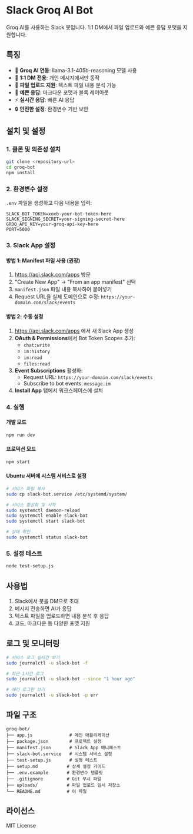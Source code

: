 # Slack Groq AI Bot

Groq AI를 사용하는 Slack 봇입니다. 1:1 DM에서 파일 업로드와 예쁜 응답 포맷을 지원합니다.

## 특징

- 🤖 **Groq AI 연동**: llama-3.1-405b-reasoning 모델 사용
- 💬 **1:1 DM 전용**: 개인 메시지에서만 동작
- 📁 **파일 업로드 지원**: 텍스트 파일 내용 분석 가능
- 🎨 **예쁜 응답**: 마크다운 포맷과 블록 레이아웃
- ⚡ **실시간 응답**: 빠른 AI 응답
- 🔒 **안전한 설정**: 환경변수 기반 보안

## 설치 및 설정

### 1. 클론 및 의존성 설치
```bash
git clone <repository-url>
cd groq-bot
npm install
```

### 2. 환경변수 설정
`.env` 파일을 생성하고 다음 내용을 입력:
```
SLACK_BOT_TOKEN=xoxb-your-bot-token-here
SLACK_SIGNING_SECRET=your-signing-secret-here
GROQ_API_KEY=your-groq-api-key-here
PORT=5000
```

### 3. Slack App 설정

#### 방법 1: Manifest 파일 사용 (권장)
1. https://api.slack.com/apps 방문
2. "Create New App" → "From an app manifest" 선택
3. `manifest.json` 파일 내용 복사하여 붙여넣기
4. Request URL을 실제 도메인으로 수정: `https://your-domain.com/slack/events`

#### 방법 2: 수동 설정
1. https://api.slack.com/apps 에서 새 Slack App 생성
2. **OAuth & Permissions**에서 Bot Token Scopes 추가:
   - `chat:write`
   - `im:history`
   - `im:read`
   - `files:read`
3. **Event Subscriptions** 활성화:
   - Request URL: `https://your-domain.com/slack/events`
   - Subscribe to bot events: `message.im`
4. **Install App** 탭에서 워크스페이스에 설치

### 4. 실행

#### 개발 모드
```bash
npm run dev
```

#### 프로덕션 모드
```bash
npm start
```

#### Ubuntu 서버에 시스템 서비스로 설정
```bash
# 서비스 파일 복사
sudo cp slack-bot.service /etc/systemd/system/

# 서비스 활성화 및 시작
sudo systemctl daemon-reload
sudo systemctl enable slack-bot
sudo systemctl start slack-bot

# 상태 확인
sudo systemctl status slack-bot
```

### 5. 설정 테스트
```bash
node test-setup.js
```

## 사용법

1. Slack에서 봇을 DM으로 초대
2. 메시지 전송하면 AI가 응답
3. 텍스트 파일을 업로드하면 내용 분석 후 응답
4. 코드, 마크다운 등 다양한 포맷 지원

## 로그 및 모니터링

```bash
# 서비스 로그 실시간 보기
sudo journalctl -u slack-bot -f

# 최근 1시간 로그
sudo journalctl -u slack-bot --since "1 hour ago"

# 에러 로그만 보기
sudo journalctl -u slack-bot -p err
```

## 파일 구조

```
groq-bot/
├── app.js              # 메인 애플리케이션
├── package.json        # 프로젝트 설정
├── manifest.json       # Slack App 매니페스트
├── slack-bot.service   # 시스템 서비스 설정
├── test-setup.js       # 설정 테스트
├── setup.md           # 상세 설정 가이드
├── .env.example       # 환경변수 템플릿
├── .gitignore         # Git 무시 파일
├── uploads/           # 파일 업로드 임시 저장소
└── README.md          # 이 파일
```

## 라이선스

MIT License